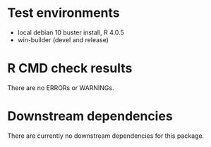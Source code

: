 # Test environments
* local debian 10 buster install, R 4.0.5
* win-builder (devel and release)

# R CMD check results
There are no ERRORs or WARNINGs.

# Downstream dependencies
There are currently no downstream dependencies for this package.


